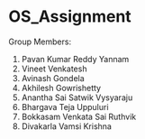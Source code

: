# OS_Assignment

Group Members:
1.  Pavan Kumar Reddy Yannam
2.  Vineet Venkatesh
3.  Avinash Gondela
4.  Akhilesh Gowrishetty
5.  Anantha Sai Satwik Vysyaraju
6.  Bhargava Teja Uppuluri
7.  Bokkasam Venkata Sai Ruthvik
8.  Divakarla Vamsi Krishna

